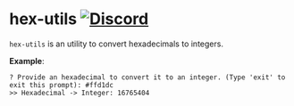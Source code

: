 # hex-utils [![Discord](https://discordapp.com/api/guilds/382725233695522816/embed.png)](https://discord.gg/7TtMP2n)
`hex-utils` is an utility to convert hexadecimals to integers.

**Example**:
```
? Provide an hexadecimal to convert it to an integer. (Type 'exit' to exit this prompt): #ffd1dc
>> Hexadecimal -> Integer: 16765404
```